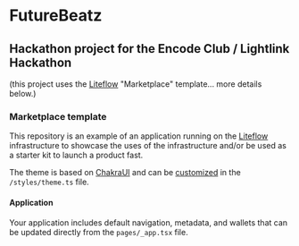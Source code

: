 # FutureBeatz

## Hackathon project for the Encode Club / Lightlink Hackathon 
(this project uses the [Liteflow](https://liteflow.com) "Marketplace" template... more details below.)



### Marketplace template
This repository is an example of an application running on the [Liteflow](https://liteflow.com) infrastructure to showcase the uses of the infrastructure and/or be used as a starter kit to launch a product fast.

The theme is based on [ChakraUI](https://chakra-ui.com/) and can be [customized](https://chakra-ui.com/docs/styled-system/customize-theme) in the `/styles/theme.ts` file.

#### Application

Your application includes default navigation, metadata, and wallets that can be updated directly from the `pages/_app.tsx` file.
